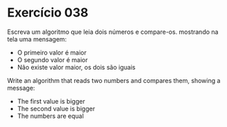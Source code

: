 # Exercício 038

Escreva um algoritmo que leia dois números e compare-os. mostrando na tela uma mensagem:

- O primeiro valor é maior
- O segundo valor é maior
- Não existe valor maior, os dois são iguais

Write an algorithm that reads two numbers and compares them, showing a message:

- The first value is bigger
- The second value is bigger
- The numbers are equal
